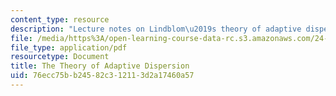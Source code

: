 ```yaml
---
content_type: resource
description: "Lecture notes on Lindblom\u2019s theory of adaptive dispersion."
file: /media/https%3A/open-learning-course-data-rc.s3.amazonaws.com/24-910-topics-in-linguistic-theory-laboratory-phonology-spring-2007/76ecc75bb24582c312113d2a17460a57_lec4_dispersion.pdf
file_type: application/pdf
resourcetype: Document
title: The Theory of Adaptive Dispersion
uid: 76ecc75b-b245-82c3-1211-3d2a17460a57
---
```

